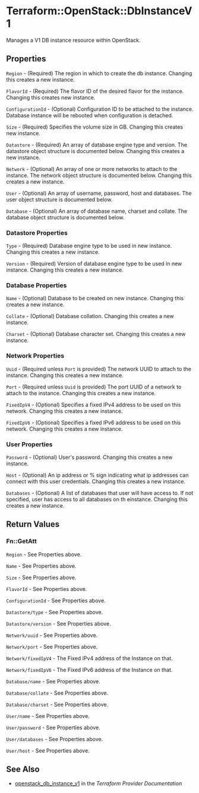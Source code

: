 # Terraform::OpenStack::DbInstanceV1

Manages a V1 DB instance resource within OpenStack.

## Properties

`Region` - (Required) The region in which to create the db instance. Changing this creates a new instance.

`FlavorId` - (Required) The flavor ID of the desired flavor for the instance. Changing this creates new instance.

`ConfigurationId` - (Optional) Configuration ID to be attached to the instance. Database instance will be rebooted when configuration is detached.

`Size` - (Required) Specifies the volume size in GB. Changing this creates new instance.

`Datastore` - (Required) An array of database engine type and version. The datastore object structure is documented below. Changing this creates a new instance.

`Network` - (Optional) An array of one or more networks to attach to the instance. The network object structure is documented below. Changing this creates a new instance.

`User` - (Optional) An array of username, password, host and databases. The user object structure is documented below.

`Database` - (Optional) An array of database name, charset and collate. The database object structure is documented below.

### Datastore Properties

`Type` - (Required) Database engine type to be used in new instance. Changing this creates a new instance.

`Version` - (Required) Version of database engine type to be used in new instance. Changing this creates a new instance.

### Database Properties

`Name` - (Optional) Database to be created on new instance. Changing this creates a new instance.

`Collate` - (Optional) Database collation. Changing this creates a new instance.

`Charset` - (Optional) Database character set. Changing this creates a new instance.

### Network Properties

`Uuid` - (Required unless `Port` is provided) The network UUID to attach to the instance. Changing this creates a new instance.

`Port` - (Required unless `Uuid` is provided) The port UUID of a network to attach to the instance. Changing this creates a new instance.

`FixedIpV4` - (Optional) Specifies a fixed IPv4 address to be used on this network. Changing this creates a new instance.

`FixedIpV6` - (Optional) Specifies a fixed IPv6 address to be used on this network. Changing this creates a new instance.

### User Properties

`Password` - (Optional) User's password. Changing this creates a new instance.

`Host` - (Optional) An ip address or % sign indicating what ip addresses can connect with this user credentials. Changing this creates a new instance.

`Databases` - (Optional) A list of databases that user will have access to. If not specified, user has access to all databases on th einstance. Changing this creates a new instance.


## Return Values

### Fn::GetAtt

`Region` - See Properties above.

`Name` - See Properties above.

`Size` - See Properties above.

`FlavorId` - See Properties above.

`ConfigurationId` - See Properties above.

`Datastore/type` - See Properties above.

`Datastore/version` - See Properties above.

`Network/uuid` - See Properties above.

`Network/port` - See Properties above.

`Network/fixedIpV4` - The Fixed IPv4 address of the Instance on that.

`Network/fixedIpV6` - The Fixed IPv6 address of the Instance on that.

`Database/name` - See Properties above.

`Database/collate` - See Properties above.

`Database/charset` - See Properties above.

`User/name` - See Properties above.

`User/password` - See Properties above.

`User/databases` - See Properties above.

`User/host` - See Properties above.

## See Also

* [openstack_db_instance_v1](https://www.terraform.io/docs/providers/openstack/r/db_instance_v1.html) in the _Terraform Provider Documentation_